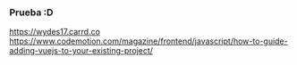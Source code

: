### Prueba :D

https://wydes17.carrd.co
https://www.codemotion.com/magazine/frontend/javascript/how-to-guide-adding-vuejs-to-your-existing-project/
